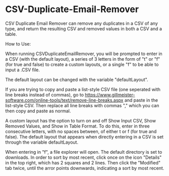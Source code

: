 # CSV-Duplicate-Email-Remover
CSV Duplicate Email Remover can remove any duplicates in a CSV of any type, and return the resulting CSV and removed values in both a CSV and a table.

How to Use:
			
When running CSVDuplicateEmailRemover, you will be prompted to enter in a CSV (with the default layout),
a series of 3 letters in the form of "t" or "f" (for true and false) to create a custom layouts,
or a single "f" to be able to input a .CSV file.

The default layout can be changed with the variable "defaultLayout".

If you are trying to copy and paste a list-style CSV file (one seperated with line breaks instead of commas),
go to https://www.gillmeister-software.com/online-tools/text/remove-line-breaks.aspx and paste in the list-style CSV.
Then replace all line breaks with commas "," which you can then copy and paste as normal.

A custom layout has the option to turn on and off Show Input CSV, Show Removed Values, and Show in Table Format.
To do this, enter in three consecutive letters, with no spaces between, of either t or f (for true and false).
The default layout that appears when directly entering in a CSV is set through the variable defaultLayout.

When entering in "f", a file explorer will open. The default directory is set to downloads.
In order to sort by most recent, click once on the icon "Details" in the top right, which has 2 squares and 2 lines.
Then click the "Modified" tab twice, until the arror points downwards, indicating a sort by most recent.
